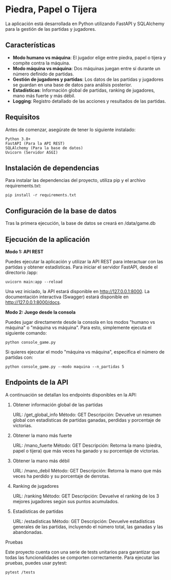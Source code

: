 # Piedra, Papel o Tijera

La aplicación está desarrollada en Python utilizando FastAPI y SQLAlchemy para la gestión de las partidas y jugadores.

## Características
- **Modo humano vs máquina**: El jugador elige entre piedra, papel o tijera y compite contra la máquina.
- **Modo máquina vs máquina**: Dos máquinas juegan entre sí durante un número definido de partidas.
- **Gestión de jugadores y partidas**: Los datos de las partidas y jugadores se guardan en una base de datos para análisis posterior.
- **Estadísticas**: Información global de partidas, ranking de jugadores, mano más fuerte y más débil.
- **Logging**: Registro detallado de las acciones y resultados de las partidas.

## Requisitos

Antes de comenzar, asegúrate de tener lo siguiente instalado:

    Python 3.8+
    FastAPI (Para la API REST)
    SQLAlchemy (Para la base de datos)
    Uvicorn (Servidor ASGI)

## Instalación de dependencias

Para instalar las dependencias del proyecto, utiliza pip y el archivo requirements.txt:

`pip install -r requirements.txt`

## Configuración de la base de datos

Tras la primera ejecución, la base de datos se creará en /data/game.db

## Ejecución de la aplicación
**Modo 1: API REST**

Puedes ejecutar la aplicación y utilizar la API REST para interactuar con las partidas y obtener estadísticas. Para iniciar el servidor FastAPI, desde el directorio /app:

`uvicorn main:app --reload`

Una vez iniciado, la API estará disponible en http://127.0.0.1:8000. La documentación interactiva (Swagger) estará disponible en http://127.0.0.1:8000/docs.

**Modo 2: Juego desde la consola**

Puedes jugar directamente desde la consola en los modos "humano vs máquina" o "máquina vs máquina". Para esto, simplemente ejecuta el siguiente comando:

`python console_game.py`

Si quieres ejecutar el modo "máquina vs máquina", especifica el número de partidas con:

`python console_game.py --modo maquina --n_partidas 5`

## Endpoints de la API

A continuación se detallan los endpoints disponibles en la API:
1. Obtener información global de las partidas

    URL: /get_global_info
    Método: GET
    Descripción: Devuelve un resumen global con estadísticas de partidas ganadas, perdidas y porcentaje de victorias.

2. Obtener la mano más fuerte

    URL: /mano_fuerte
    Método: GET
    Descripción: Retorna la mano (piedra, papel o tijera) que más veces ha ganado y su porcentaje de victorias.

3. Obtener la mano más débil

    URL: /mano_debil
    Método: GET
    Descripción: Retorna la mano que más veces ha perdido y su porcentaje de derrotas.

4. Ranking de jugadores

    URL: /ranking
    Método: GET
    Descripción: Devuelve el ranking de los 3 mejores jugadores según sus puntos acumulados.

5. Estadísticas de partidas

    URL: /estadisticas
    Método: GET
    Descripción: Devuelve estadísticas generales de las partidas, incluyendo el número total, las ganadas y las abandonadas.

Pruebas

Este proyecto cuenta con una serie de tests unitarios para garantizar que todas las funcionalidades se comporten correctamente. Para ejecutar las pruebas, puedes usar pytest:

`pytest /tests`